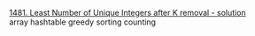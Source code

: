 
<bold><a href='https://leetcode.com/problems/least-number-of-unique-integers-after-k-removals/description/'>
1481. Least Number of Unique Integers after K removal - </a></bold><a href=''>solution</a><br>
<span>array  </span><span>hashtable  </span><span>greedy  </span><span>sorting  </span><span>counting</span>
